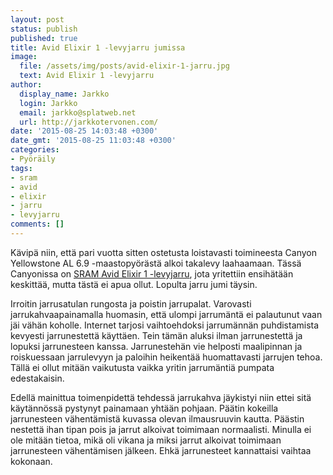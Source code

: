 ```yaml
---
layout: post
status: publish
published: true
title: Avid Elixir 1 -levyjarru jumissa
image:
  file: /assets/img/posts/avid-elixir-1-jarru.jpg
  text: Avid Elixir 1 -levyjarru
author:
  display_name: Jarkko
  login: Jarkko
  email: jarkko@splatweb.net
  url: http://jarkkotervonen.com/
date: '2015-08-25 14:03:48 +0300'
date_gmt: '2015-08-25 11:03:48 +0300'
categories:
- Pyöräily
tags:
- sram
- avid
- elixir
- jarru
- levyjarru
comments: []
---
```

Kävipä niin, että pari vuotta sitten ostetusta loistavasti toimineesta Canyon Yellowstone AL 6.9 -maastopyörästä alkoi takalevy laahaamaan. Tässä Canyonissa on [SRAM Avid Elixir 1 -levyjarru](https://www.sram.com/avid/products/elixir-1-hydraulic-disc-brake), jota yritettiin ensihätään keskittää, mutta tästä ei apua ollut. Lopulta jarru jumi täysin.

Irroitin jarrusatulan rungosta ja poistin jarrupalat. Varovasti jarrukahvaapainamalla huomasin, että ulompi jarrumäntä ei palautunut vaan jäi vähän koholle. Internet tarjosi vaihtoehdoksi jarrumännän puhdistamista kevyesti jarrunestettä käyttäen. Tein tämän aluksi ilman jarrunestettä ja lopuksi jarrunesteen kanssa. Jarrunestehän vie helposti maalipinnan ja roiskuessaan jarrulevyyn ja paloihin heikentää huomattavasti jarrujen tehoa. Tällä ei ollut mitään vaikutusta vaikka yritin jarrumäntiä pumpata edestakaisin.

Edellä mainittua toimenpidettä tehdessä jarrukahva jäykistyi niin ettei sitä käytännössä pystynyt painamaan yhtään pohjaan. Päätin kokeilla jarrunesteen vähentämistä kuvassa olevan ilmausruuvin kautta. Päästin nestettä ihan tipan pois ja jarrut alkoivat toimimaan normaalisti. Minulla ei ole mitään tietoa, mikä oli vikana ja miksi jarrut alkoivat toimimaan jarrunesteen vähentämisen jälkeen. Ehkä jarrunesteet kannattaisi vaihtaa kokonaan.
